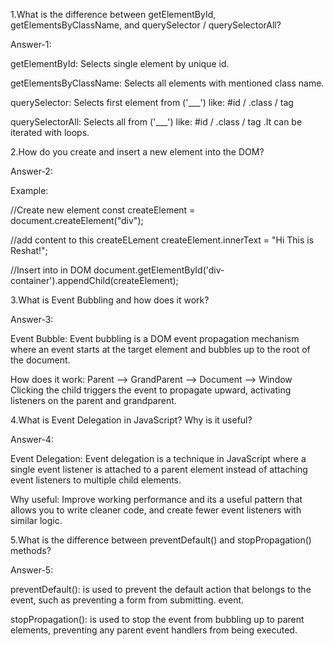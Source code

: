 1.What is the difference between getElementById, getElementsByClassName, and querySelector / querySelectorAll?

Answer-1:

getElementById: Selects single element by unique id.

getElementsByClassName: Selects all elements with mentioned class name.

querySelector: Selects first element from ('___') like: #id / .class / tag

querySelectorAll: Selects all from ('___') like: #id / .class / tag .It can be iterated with loops.



 <!--  -->



2.How do you create and insert a new element into the DOM?

Answer-2:

Example:

//Create new element
const createElement = document.createElement("div");

//add content to this createELement
createElement.innerText = "Hi This is Reshat!";

//Insert into in DOM
document.getElementById('div-container').appendChild(createElement);



<!--  -->


3.What is Event Bubbling and how does it work?

Answer-3:

Event Bubble: Event bubbling is a DOM event propagation mechanism where an event starts at the target element and bubbles up to the root of the document.

How does it work: Parent --> GrandParent --> Document --> Window
Clicking the child triggers the event to propagate upward, activating listeners on the parent and grandparent. 



<!--  -->


4.What is Event Delegation in JavaScript? Why is it useful?

Answer-4:

Event Delegation: Event delegation is a technique in JavaScript where a single event listener is attached to a parent element instead of attaching event listeners to multiple child elements.

Why useful: Improve working performance and its a useful pattern that allows you to write cleaner code, and create fewer event listeners with similar logic. 



<!--  -->


5.What is the difference between preventDefault() and stopPropagation() methods?

Answer-5:

preventDefault(): is used to prevent the default action that belongs to the event, such as preventing a form from submitting. event. 

stopPropagation(): is used to stop the event from bubbling up to parent elements, preventing any parent event handlers from being executed.

